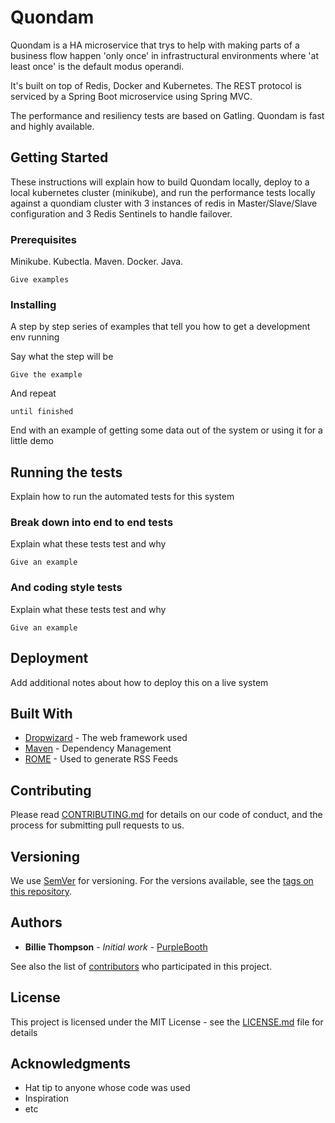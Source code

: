 # Quondam

Quondam is a HA microservice that trys to help with making parts of a business flow happen 'only once' in infrastructural environments where 'at least once' is the default modus operandi.

It's built on top of Redis, Docker and Kubernetes. The REST protocol is serviced by a Spring Boot microservice using Spring MVC.

The performance and resiliency tests are based on Gatling. Quondam is fast and highly available.

## Getting Started

These instructions will explain how to build Quondam locally, deploy to a local kubernetes cluster (minikube), and run the performance tests locally against a quondiam cluster with 3 instances of redis in Master/Slave/Slave configuration and 3 Redis Sentinels to handle failover. 

### Prerequisites

Minikube.
Kubectla.
Maven.
Docker.
Java.


```
Give examples
```

### Installing

A step by step series of examples that tell you how to get a development env running

Say what the step will be

```
Give the example
```

And repeat

```
until finished
```

End with an example of getting some data out of the system or using it for a little demo

## Running the tests

Explain how to run the automated tests for this system

### Break down into end to end tests

Explain what these tests test and why

```
Give an example
```

### And coding style tests

Explain what these tests test and why

```
Give an example
```

## Deployment

Add additional notes about how to deploy this on a live system

## Built With

* [Dropwizard](http://www.dropwizard.io/1.0.2/docs/) - The web framework used
* [Maven](https://maven.apache.org/) - Dependency Management
* [ROME](https://rometools.github.io/rome/) - Used to generate RSS Feeds

## Contributing

Please read [CONTRIBUTING.md](https://gist.github.com/PurpleBooth/b24679402957c63ec426) for details on our code of conduct, and the process for submitting pull requests to us.

## Versioning

We use [SemVer](http://semver.org/) for versioning. For the versions available, see the [tags on this repository](https://github.com/your/project/tags). 

## Authors

* **Billie Thompson** - *Initial work* - [PurpleBooth](https://github.com/PurpleBooth)

See also the list of [contributors](https://github.com/your/project/contributors) who participated in this project.

## License

This project is licensed under the MIT License - see the [LICENSE.md](LICENSE.md) file for details

## Acknowledgments

* Hat tip to anyone whose code was used
* Inspiration
* etc

